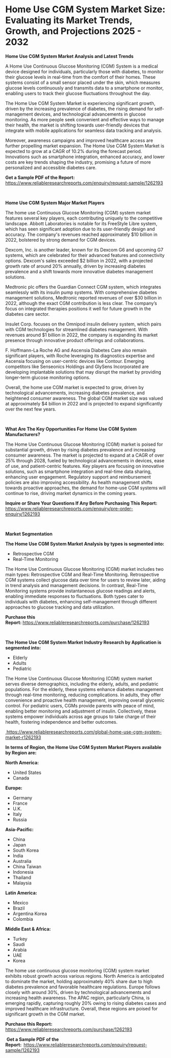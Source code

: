 <p><h1>Home Use CGM System Market Size: Evaluating its Market Trends, Growth, and Projections 2025 - 2032</h1></p><p><strong>Home Use CGM System Market Analysis and Latest Trends</strong></p>
<p><p>A Home Use Continuous Glucose Monitoring (CGM) System is a medical device designed for individuals, particularly those with diabetes, to monitor their glucose levels in real-time from the comfort of their homes. These systems consist of a small sensor placed under the skin, which measures glucose levels continuously and transmits data to a smartphone or monitor, enabling users to track their glucose fluctuations throughout the day.</p><p>The Home Use CGM System Market is experiencing significant growth, driven by the increasing prevalence of diabetes, the rising demand for self-management devices, and technological advancements in glucose monitoring. As more people seek convenient and effective ways to manage their health, the market is shifting towards user-friendly devices that integrate with mobile applications for seamless data tracking and analysis. </p><p>Moreover, awareness campaigns and improved healthcare access are further propelling market expansion. The Home Use CGM System Market is expected to grow at a CAGR of 10.2% during the forecast period. Innovations such as smartphone integration, enhanced accuracy, and lower costs are key trends shaping the industry, promising a future of more personalized and accessible diabetes care.</p></p>
<p><strong>Get a Sample PDF of the Report:&nbsp;</strong> <a href="https://www.reliableresearchreports.com/enquiry/request-sample/1262193?utm_campaign=3362&utm_medium=2&utm_source=Github&utm_content=ia&utm_term=14042025&utm_id=home-use-cgm-system">https://www.reliableresearchreports.com/enquiry/request-sample/1262193</a></p>
<p>&nbsp;</p>
<p><strong>Home Use CGM System Major Market Players</strong></p>
<p><p>The home use Continuous Glucose Monitoring (CGM) system market features several key players, each contributing uniquely to the competitive landscape. Abbott Laboratories is notable for its FreeStyle Libre system, which has seen significant adoption due to its user-friendly design and accuracy. The company's revenues reached approximately $10 billion in 2022, bolstered by strong demand for CGM devices.</p><p>Dexcom, Inc. is another leader, known for its Dexcom G6 and upcoming G7 systems, which are celebrated for their advanced features and connectivity options. Dexcom's sales exceeded $2 billion in 2022, with a projected growth rate of around 20% annually, driven by increasing diabetes prevalence and a shift towards more innovative diabetes management solutions.</p><p>Medtronic plc offers the Guardian Connect CGM system, which integrates seamlessly with its insulin pump systems. With comprehensive diabetes management solutions, Medtronic reported revenues of over $30 billion in 2022, although the exact CGM contribution is less clear. The company’s focus on integrated therapies positions it well for future growth in the diabetes care sector.</p><p>Insulet Corp. focuses on the Omnipod insulin delivery system, which pairs with CGM technologies for streamlined diabetes management. With revenues around $1 billion in 2022, the company is expanding its market presence through innovative product offerings and collaborations.</p><p>F. Hoffmann-La Roche AG and Ascensia Diabetes Care also remain significant players, with Roche leveraging its diagnostics expertise and Ascensia focusing on user-centric devices like Contour. Emerging competitors like Senseonics Holdings and GlySens Incorporated are developing implantable solutions that may disrupt the market by providing longer-term glucose monitoring options.</p><p>Overall, the home use CGM market is expected to grow, driven by technological advancements, increasing diabetes prevalence, and heightened consumer awareness. The global CGM market size was valued at approximately $4 billion in 2022 and is projected to expand significantly over the next few years.</p></p>
<p>&nbsp;</p>
<p><strong>What Are The Key Opportunities For Home Use CGM System Manufacturers?</strong></p>
<p><p>The Home Use Continuous Glucose Monitoring (CGM) market is poised for substantial growth, driven by rising diabetes prevalence and increasing consumer awareness. The market is projected to expand at a CAGR of over 25% through 2028, fueled by technological advancements in devices, ease of use, and patient-centric features. Key players are focusing on innovative solutions, such as smartphone integration and real-time data sharing, enhancing user engagement. Regulatory support and reimbursement policies are also improving accessibility. As health management shifts towards proactive approaches, the demand for home-use CGM systems will continue to rise, driving market dynamics in the coming years.</p></p>
<p><strong>Inquire or Share Your Questions If Any Before Purchasing This Report:</strong> <a href="https://www.reliableresearchreports.com/enquiry/pre-order-enquiry/1262193?utm_campaign=3362&utm_medium=2&utm_source=Github&utm_content=ia&utm_term=14042025&utm_id=home-use-cgm-system">https://www.reliableresearchreports.com/enquiry/pre-order-enquiry/1262193</a></p>
<p>&nbsp;</p>
<p><strong>Market Segmentation</strong></p>
<p><strong>The Home Use CGM System Market Analysis by types is segmented into:</strong></p>
<p><ul><li>Retrospective CGM</li><li>Real-Time Monitoring</li></ul></p>
<p><p>The Home Use Continuous Glucose Monitoring (CGM) market includes two main types: Retrospective CGM and Real-Time Monitoring. Retrospective CGM systems collect glucose data over time for users to review later, aiding in trend analysis and management decisions. In contrast, Real-Time Monitoring systems provide instantaneous glucose readings and alerts, enabling immediate responses to fluctuations. Both types cater to individuals with diabetes, enhancing self-management through different approaches to glucose tracking and data utilization.</p></p>
<p><strong>Purchase this Report:&nbsp;</strong><a href="https://www.reliableresearchreports.com/purchase/1262193?utm_campaign=3362&utm_medium=2&utm_source=Github&utm_content=ia&utm_term=14042025&utm_id=home-use-cgm-system">https://www.reliableresearchreports.com/purchase/1262193</a></p>
<p>&nbsp;</p>
<p><strong>The Home Use CGM System Market Industry Research by Application is segmented into:</strong></p>
<p><ul><li>Elderly</li><li>Adults</li><li>Pediatric</li></ul></p>
<p><p>The Home Use Continuous Glucose Monitoring (CGM) system market serves diverse demographics, including the elderly, adults, and pediatric populations. For the elderly, these systems enhance diabetes management through real-time monitoring, reducing complications. In adults, they offer convenience and proactive health management, improving overall glycemic control. For pediatric users, CGMs provide parents with peace of mind, enabling better monitoring and adjustment of insulin. Collectively, these systems empower individuals across age groups to take charge of their health, fostering independence and better outcomes.</p></p>
<p><a href="https://www.reliableresearchreports.com/global-home-use-cgm-system-market-r1262193?utm_campaign=3362&utm_medium=2&utm_source=Github&utm_content=ia&utm_term=14042025&utm_id=home-use-cgm-system">&nbsp;https://www.reliableresearchreports.com/global-home-use-cgm-system-market-r1262193</a></p>
<p><strong>In terms of Region, the Home Use CGM System Market Players available by Region are:</strong></p>
<p>
    <p> <strong> North America: </strong>
        <ul>
            <li>United States</li>
            <li>Canada</li>
        </ul>
        </p> 
    <p> <strong> Europe: </strong>
        <ul>
            <li>Germany</li>
            <li>France</li>
            <li>U.K.</li>
            <li>Italy</li>
            <li>Russia</li>
        </ul>
        </p> 
    <p> <strong> Asia-Pacific: </strong>
        <ul>
            <li>China</li>
            <li>Japan</li>
            <li>South Korea</li>
            <li>India</li>
            <li>Australia</li>
            <li>China Taiwan</li>
            <li>Indonesia</li>
            <li>Thailand</li>
            <li>Malaysia</li>
        </ul>
        </p> 
    <p> <strong> Latin America: </strong>
        <ul>
            <li>Mexico</li>
            <li>Brazil</li>
            <li>Argentina Korea</li>
            <li>Colombia</li>
        </ul>
        </p> 
    <p> <strong> Middle East & Africa: </strong>
        <ul>
            <li>Turkey</li>
            <li>Saudi</li>
            <li>Arabia</li>
            <li>UAE</li>
            <li>Korea</li>
        </ul>
    </p>
    </p>
<p><p>The home use continuous glucose monitoring (CGM) system market exhibits robust growth across various regions. North America is anticipated to dominate the market, holding approximately 40% share due to high diabetes prevalence and favorable healthcare regulations. Europe follows closely with around 30%, driven by technological advancements and increasing health awareness. The APAC region, particularly China, is emerging rapidly, capturing roughly 20% owing to rising diabetes cases and improved healthcare infrastructure. Overall, these regions are poised for significant growth in the CGM market.</p></p>
<p><strong>Purchase this Report: </strong><a href="https://www.reliableresearchreports.com/purchase/1262193?utm_campaign=3362&utm_medium=2&utm_source=Github&utm_content=ia&utm_term=14042025&utm_id=home-use-cgm-system">https://www.reliableresearchreports.com/purchase/1262193</a></p>
<p>&nbsp;<strong>Get a Sample PDF of the Report:&nbsp;&nbsp;</strong><a href="https://www.reliableresearchreports.com/enquiry/request-sample/1262193?utm_campaign=3362&utm_medium=2&utm_source=Github&utm_content=ia&utm_term=14042025&utm_id=home-use-cgm-system">https://www.reliableresearchreports.com/enquiry/request-sample/1262193</a></p>
<p><strong></strong></p>
<p><p></p><p></p><p></p></p>